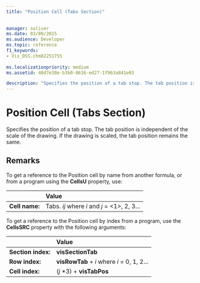 ```yaml
---
title: "Position Cell (Tabs Section)"
 
 
manager: soliver
ms.date: 03/09/2015
ms.audience: Developer
ms.topic: reference
f1_keywords:
- Vis_DSS.chm82251755
 
ms.localizationpriority: medium
ms.assetid: 40d7e38e-b3b0-8616-ed27-1f963a841e03

description: "Specifies the position of a tab stop. The tab position is independent of the scale of the drawing. If the drawing is scaled, the tab position remains the same."
---
```


# Position Cell (Tabs Section)

Specifies the position of a tab stop. The tab position is independent of the scale of the drawing. If the drawing is scaled, the tab position remains the same.
  
## Remarks

To get a reference to the Position cell by name from another formula, or from a program using the **CellsU** property, use: 
  
||Value |
|:-----|:-----|
| **Cell name:**  <br/> | Tabs.  *ij*            where  *i*  and  *j*  = <1>, 2, 3... |
   
To get a reference to the Position cell by index from a program, use the **CellsSRC** property with the following arguments: 
  
||Value |
|:-----|:-----|
| **Section index:**  <br/> |**visSectionTab** <br/> |
| **Row index:**  <br/> |**visRowTab** +  *i*            where  *i*  = 0, 1, 2... |
| **Cell index:**  <br/> | (*j*  *3) + **visTabPos** <br/> |
   

